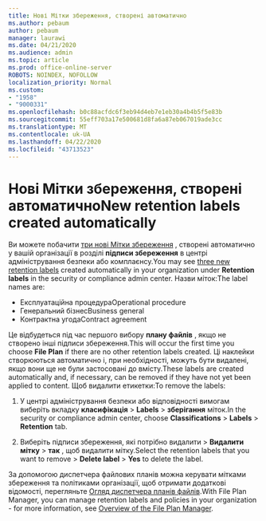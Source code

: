```yaml
---
title: Нові Мітки збереження, створені автоматично
ms.author: pebaum
author: pebaum
manager: laurawi
ms.date: 04/21/2020
ms.audience: admin
ms.topic: article
ms.prod: office-online-server
ROBOTS: NOINDEX, NOFOLLOW
localization_priority: Normal
ms.custom:
- "1958"
- "9000331"
ms.openlocfilehash: b0c88acfdc6f3eb94d4eb7e1eb30a4b4b5f5e83b
ms.sourcegitcommit: 55eff703a17e500681d8fa6a87eb067019ade3cc
ms.translationtype: MT
ms.contentlocale: uk-UA
ms.lasthandoff: 04/22/2020
ms.locfileid: "43713523"
---
```

# <a name="new-retention-labels-created-automatically"></a><span data-ttu-id="2d373-102">Нові Мітки збереження, створені автоматично</span><span class="sxs-lookup"><span data-stu-id="2d373-102">New retention labels created automatically</span></span>

<span data-ttu-id="2d373-103">Ви можете побачити [три нові Мітки збереження](https://docs.microsoft.com/office365/securitycompliance/file-plan-manager#default-retention-labels-and-label-policy) , створені автоматично у вашій організації в розділі **підписи збереження** в центрі адміністрування безпеки або комплаєнсу.</span><span class="sxs-lookup"><span data-stu-id="2d373-103">You may see [three new retention labels](https://docs.microsoft.com/office365/securitycompliance/file-plan-manager#default-retention-labels-and-label-policy) created automatically in your organization under **Retention labels** in the security or compliance admin center.</span></span> <span data-ttu-id="2d373-104">Назви міток:</span><span class="sxs-lookup"><span data-stu-id="2d373-104">The label names are:</span></span>

- <span data-ttu-id="2d373-105">Експлуатаційна процедура</span><span class="sxs-lookup"><span data-stu-id="2d373-105">Operational procedure</span></span>
- <span data-ttu-id="2d373-106">Генеральний бізнес</span><span class="sxs-lookup"><span data-stu-id="2d373-106">Business general</span></span>
- <span data-ttu-id="2d373-107">Контрактна угода</span><span class="sxs-lookup"><span data-stu-id="2d373-107">Contract agreement</span></span>

<span data-ttu-id="2d373-108">Це відбудеться під час першого вибору **плану файлів** , якщо не створено інші підписи збереження.</span><span class="sxs-lookup"><span data-stu-id="2d373-108">This will occur the first time you choose **File Plan** if there are no other retention labels created.</span></span> <span data-ttu-id="2d373-109">Ці наклейки створюються автоматично і, при необхідності, можуть бути видалені, якщо вони ще не були застосовані до вмісту.</span><span class="sxs-lookup"><span data-stu-id="2d373-109">These labels are created automatically and, if necessary, can be removed if they have not yet been applied to content.</span></span> <span data-ttu-id="2d373-110">Щоб видалити етикетки:</span><span class="sxs-lookup"><span data-stu-id="2d373-110">To remove the labels:</span></span>

1. <span data-ttu-id="2d373-111">У центрі адміністрування безпеки або відповідності вимогам виберіть вкладку **класифікація** > **Labels** > **зберігання** міток.</span><span class="sxs-lookup"><span data-stu-id="2d373-111">In the security or compliance admin center, choose **Classifications** > **Labels** > **Retention** tab.</span></span>

1. <span data-ttu-id="2d373-112">Виберіть підписи збереження, які потрібно видалити > **Видалити мітку** > **так** , щоб видалити мітку.</span><span class="sxs-lookup"><span data-stu-id="2d373-112">Select the retention labels that you want to remove > **Delete label** > **Yes** to delete the label.</span></span>

<span data-ttu-id="2d373-113">За допомогою диспетчера файлових планів можна керувати мітками збереження та політиками організації, щоб отримати додаткові відомості, перегляньте [Огляд диспетчера планів файлів](https://docs.microsoft.com/office365/securitycompliance/file-plan-manager).</span><span class="sxs-lookup"><span data-stu-id="2d373-113">With File Plan Manager, you can manage retention labels and policies in your organization - for more information, see [Overview of the File Plan Manager](https://docs.microsoft.com/office365/securitycompliance/file-plan-manager).</span></span>